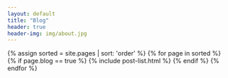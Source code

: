 ```yaml
---
layout: default
title: "Blog"
header: true
header-img: img/about.jpg
---
```


<div class="catalogue">
{% assign sorted = site.pages | sort: 'order' %}
{% for page in sorted %}
{% if page.blog == true %}
{% include post-list.html %}
{% endif %}
{% endfor %}
</div>